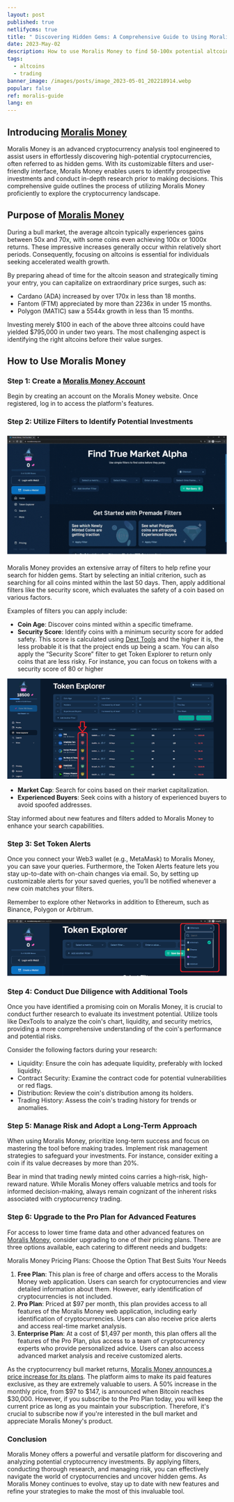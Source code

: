 ```yaml
---
layout: post
published: true
netlifycms: true
title: " Discovering Hidden Gems: A Comprehensive Guide to Using Moralis Money"
date: 2023-May-02
description: How to use Moralis Money to find 50-100x potential altcoins
tags:
  - altcoins
  - trading
banner_image: /images/posts/image_2023-05-01_202218914.webp
popular: false
ref: moralis-guide
lang: en
---
```

## Introducing [Moralis Money](https://moralismoney.com/?ref=nzvlodi&tapid=danielcalatayud&program=moralis-money)

Moralis Money is an advanced cryptocurrency analysis tool engineered to assist users in effortlessly discovering high-potential cryptocurrencies, often referred to as hidden gems. With its customizable filters and user-friendly interface, Moralis Money enables users to identify prospective investments and conduct in-depth research prior to making decisions. This comprehensive guide outlines the process of utilizing Moralis Money proficiently to explore the cryptocurrency landscape.

## Purpose of [Moralis Money](https://moralismoney.com/?ref=nzvlodi&tapid=danielcalatayud&program=moralis-money)

During a bull market, the average altcoin typically experiences gains between 50x and 70x, with some coins even achieving 100x or 1000x returns. These impressive increases generally occur within relatively short periods. Consequently, focusing on altcoins is essential for individuals seeking accelerated wealth growth.

By preparing ahead of time for the altcoin season and strategically timing your entry, you can capitalize on extraordinary price surges, such as:

* Cardano (ADA) increased by over 170x in less than 18 months.
* Fantom (FTM) appreciated by more than 2236x in under 15 months.
* Polygon (MATIC) saw a 5544x growth in less than 15 months.

Investing merely $100 in each of the above three altcoins could have yielded $795,000 in under two years. The most challenging aspect is identifying the right altcoins before their value surges.

## How to Use Moralis Money

### Step 1: Create a [Moralis Money Account](https://moralismoney.com/?ref=nzvlodi&tapid=danielcalatayud&program=moralis-money)

Begin by creating an account on the Moralis Money website. Once registered, log in to access the platform's features.

### Step 2: Utilize Filters to Identify Potential Investments

![Apply a pre-made filter](/images/posts/image_2023-05-01_203911485.png "Apply a pre-made filter")

Moralis Money provides an extensive array of filters to help refine your search for hidden gems. Start by selecting an initial criterion, such as searching for all coins minted within the last 50 days. Then, apply additional filters like the security score, which evaluates the safety of a coin based on various factors.

Examples of filters you can apply include:

* **Coin Age**: Discover coins minted within a specific timeframe.
* **Security Score**: Identify coins with a minimum security score for added safety. This score is calculated using [Dext Tools](https://dextools.medium.com/comments-and-tips-about-dext-score-7f6cfd628ee2) and the higher it is, the less probable it is that the project ends up being a scam. You can also apply the “Security Score” filter to get Token Explorer to return only coins that are less risky. For instance, you can focus on tokens with a security score of 80 or higher

![Dext Score](/images/posts/image_2023-05-01_203840667.png "Dext Score")

* **Market Cap**: Search for coins based on their market capitalization.
* **Experienced Buyers**: Seek coins with a history of experienced buyers to avoid spoofed addresses.

Stay informed about new features and filters added to Moralis Money to enhance your search capabilities.

### S﻿tep 3: Set Token Alerts

Once you connect your Web3 wallet (e.g., MetaMask) to Moralis Money, you can save your queries. Furthermore, the Token Alerts feature lets you stay up-to-date with on-chain changes via email. So, by setting up customizable alerts for your saved queries, you’ll be notified whenever a new coin matches your filters.

R﻿emember to explore other Networks in addition to Ethereum, such as Binance, Polygon or Arbitrum.

![](/images/posts/image_2023-05-01_204307345.png)

### Step 4: Conduct Due Diligence with Additional Tools

Once you have identified a promising coin on Moralis Money, it is crucial to conduct further research to evaluate its investment potential. Utilize tools like DexTools to analyze the coin's chart, liquidity, and security metrics, providing a more comprehensive understanding of the coin's performance and potential risks.

Consider the following factors during your research:

* Liquidity: Ensure the coin has adequate liquidity, preferably with locked liquidity.
* Contract Security: Examine the contract code for potential vulnerabilities or red flags.
* Distribution: Review the coin's distribution among its holders.
* Trading History: Assess the coin's trading history for trends or anomalies.

### Step 5: Manage Risk and Adopt a Long-Term Approach

When using Moralis Money, prioritize long-term success and focus on mastering the tool before making trades. Implement risk management strategies to safeguard your investments. For instance, consider exiting a coin if its value decreases by more than 20%.

Bear in mind that trading newly minted coins carries a high-risk, high-reward nature. While Moralis Money offers valuable metrics and tools for informed decision-making, always remain cognizant of the inherent risks associated with cryptocurrency trading.

### Step 6: Upgrade to the Pro Plan for Advanced Features

For access to lower time frame data and other advanced features on [Moralis Money](https://moralismoney.com/?ref=nzvlodi&tapid=danielcalatayud&program=moralis-money), consider upgrading to one of their pricing plans. There are three options available, each catering to different needs and budgets:

Moralis Money Pricing Plans: Choose the Option That Best Suits Your Needs

1. **Free Plan**: This plan is free of charge and offers access to the Moralis Money web application. Users can search for cryptocurrencies and view detailed information about them. However, early identification of cryptocurrencies is not included.
2. **Pro Plan**: Priced at $97 per month, this plan provides access to all features of the Moralis Money web application, including early identification of cryptocurrencies. Users can also receive price alerts and access real-time market analysis.
3. **Enterprise Plan**: At a cost of $1,497 per month, this plan offers all the features of the Pro Plan, plus access to a team of cryptocurrency experts who provide personalized advice. Users can also access advanced market analysis and receive customized alerts.

As the cryptocurrency bull market returns, [Moralis Money announces a price increase for its plans](https://moralismoney.com/?ref=nzvlodi&tapid=danielcalatayud&program=moralis-money). The platform aims to make its paid features exclusive, as they are extremely valuable to users. A 50% increase in the monthly price, from $97 to $147, is announced when Bitcoin reaches $30,000. However, if you subscribe to the Pro Plan today, you will keep the current price as long as you maintain your subscription. Therefore, it's crucial to subscribe now if you're interested in the bull market and appreciate Moralis Money's product.

### Conclusion

Moralis Money offers a powerful and versatile platform for discovering and analyzing potential cryptocurrency investments. By applying filters, conducting thorough research, and managing risk, you can effectively navigate the world of cryptocurrencies and uncover hidden gems. As Moralis Money continues to evolve, stay up to date with new features and refine your strategies to make the most of this invaluable tool.